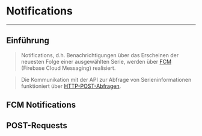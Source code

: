 # Notifications

---

## Einführung

>Notifications, d.h. Benachrichtigungen über das Erscheinen der neuesten Folge einer ausgewählten Serie, werden über [FCM](https://firebase.google.com/docs/cloud-messaging/) (Firebase Cloud Messaging) realisiert.

>Die Kommunikation mit der API zur Abfrage von Serieninformationen funktioniert über [HTTP-POST-Abfragen](#Post-Requests).

## FCM Notifications

## POST-Requests

